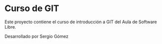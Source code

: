 # Curso de GIT

Este proyecto contiene el curso de introducción a GIT del Aula de Software Libre.

Desarrollado por Sergio Gómez
